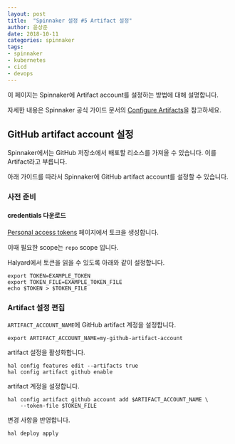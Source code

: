 ```yaml
---
layout: post
title:  "Spinnaker 설정 #5 Artifact 설정"
author: 윤상준
date: 2018-10-11
categories: spinnaker
tags:
- spinnaker
- kubernetes
- cicd
- devops
---
```


이 페이지는 Spinnaker에 Artifact account를 설정하는 방법에 대해 설명합니다.

자세한 내용은 Spinnaker 공식 가이드 문서의 [Configure Artifacts](https://www.spinnaker.io/setup/artifacts/)을 참고하세요.

## GitHub artifact account 설정

Spinnaker에서는 GitHub 저장소에서 배포할 리소스를 가져올 수 있습니다.
이를 Artifact라고 부릅니다.

아래 가이드를 따라서 Spinnaker에 GitHub artifact account를 설정할 수 있습니다.

### 사전 준비

#### credentials 다운로드

[Personal access tokens](https://github.com/settings/tokens) 페이지에서 토크을 생성합니다.

이때 필요한 scope는 `repo` scope 입니다.

Halyard에서 토큰을 읽을 수 있도록 아래와 같이 설정합니다.

```
export TOKEN=EXAMPLE_TOKEN
export TOKEN_FILE=EXAMPLE_TOKEN_FILE
echo $TOKEN > $TOKEN_FILE
```

### Artifact 설정 편집

`ARTIFACT_ACCOUNT_NAME`에 GitHub artifact 계정을 설정합니다.

```
export ARTIFACT_ACCOUNT_NAME=my-github-artifact-account
```

artifact 설정을 활성화합니다.

```
hal config features edit --artifacts true
hal config artifact github enable
```
artifact 계정을 설정합니다.

```
hal config artifact github account add $ARTIFACT_ACCOUNT_NAME \
    --token-file $TOKEN_FILE
```

변경 사항을 반영합니다.
```
hal deploy apply
```
